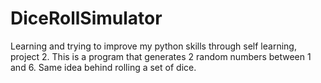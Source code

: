 # DiceRollSimulator
Learning and trying to improve my python skills through self learning, project 2. This is a program that generates 2 random numbers between 1 and 6. Same idea behind rolling a set of dice.
